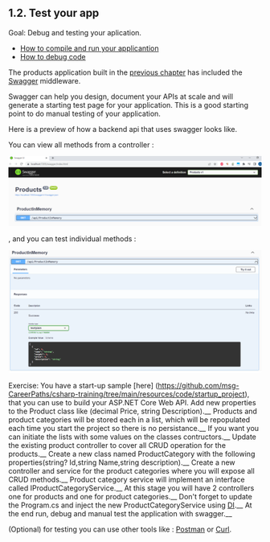 ## 1.2. Test your app

Goal: 
   Debug and testing your aplication. 

- [How to compile and run your applicantion](https://docs.microsoft.com/en-us/visualstudio/ide/compiling-and-building-in-visual-studio?view=vs-2022)
- [How to debug code](https://docs.microsoft.com/en-us/visualstudio/get-started/csharp/tutorial-debugger?view=vs-2022)

The products application built in the [ previous chapter](https://github.com/msg-CareerPaths/csharp-training/blob/main/chapters/101-create-web-api-project.mdChapter) has included the [Swagger](https://swagger.io/) middleware. 

Swagger can help you design, document your APIs at scale and will  generate a starting test page for your application. 
This is a good starting point to do manual testing of your application.

Here is a preview of how a backend api that uses swagger looks like.

You can view all methods from a controller :

![Data Model](https://github.com/msg-CareerPaths/csharp-training/blob/main/resources/images/swagger1.png "Data Model")

, and you can test individual methods :

![Data Model](https://github.com/msg-CareerPaths/csharp-training/blob/main/resources/images/swagger2.png "Data Model")

Exercise:
  You have a start-up sample [here] (https://github.com/msg-CareerPaths/csharp-training/tree/main/resources/code/startup_project), that you can use to build your ASP.NET Core Web API.
  Add new properties to the Product class like (decimal Price, string Description).__
  Products and product categories  will be stored each in a list, which will be repopulated each time you start the project  so there is no persistance.__
  If you want you can initiate the lists with some values on the classes contructors.__
  Update the existing product controller to cover all CRUD operation for the products.__
  Create a new class named ProductCategory with the following properties(string? Id,string Name,string description).__
  Create a new controller and service for the product categories where you will expose all CRUD methods.__
  Product category service will implement an interface called IProductCategoryService.__
  At this stage you will have 2 controllers one for products and one for product categories.__
  Don't forget to update the Program.cs and inject the new ProductCategoryService using [DI](https://learn.microsoft.com/en-us/aspnet/core/fundamentals/dependency-injection?view=aspnetcore-7.0).__
  At the end run, debug and  manual test the application with swagger.__

  (Optional) for testing you can use other tools like : [Postman](https://www.postman.com/) or [Curl](https://curl.se/docs/).
